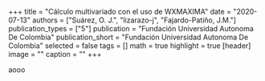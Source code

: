 +++
title = "Cálculo multivariado con el uso de WXMAXIMA"
date = "2020-07-13"
authors = ["Suárez, O. J.", "lizarazo-j", "Fajardo-Patiño, J.M."]
publication_types = ["5"]
publication = "Fundación Universidad Autonoma De Colombia"
publication_short = "Fundación Universidad Autonoma De Colombia"
selected = false
tags = []
math = true
highlight = true
[header]
image = ""
caption = ""
+++

aooo
